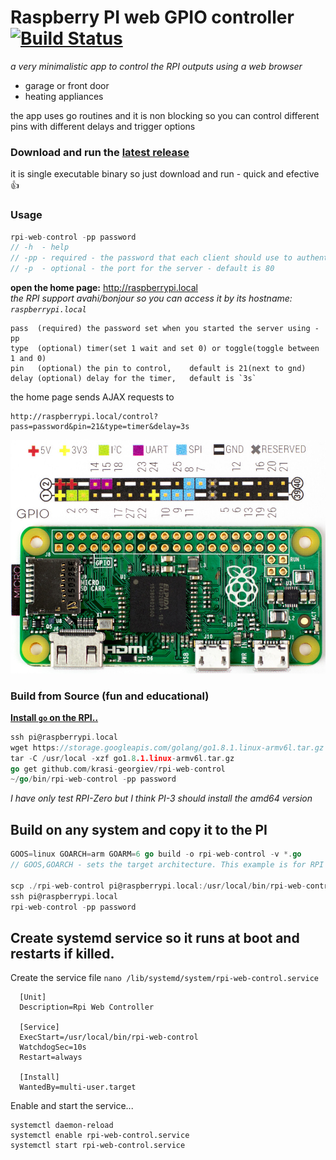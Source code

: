 # Raspberry PI web GPIO controller [![Build Status](https://api.travis-ci.org/krasi-georgiev/rpi-web-control.svg?branch=master)](https://travis-ci.org/krasi-georgiev/rpi-web-control)
*a very minimalistic app to control the RPI outputs using a web browser*
  * garage or front door
  * heating appliances

  the app uses go routines and it is non blocking so you can control different pins with different delays and trigger options

### Download and run the [latest release](../../releases)
 it is single executable binary so just download and run - quick and efective :thumbsup:

### Usage
   ```go
   rpi-web-control -pp password
   // -h  - help
   // -pp - required - the password that each client should use to authenticate
   // -p  - optional - the port for the server - default is 80
   ```
**open the home page:** http://raspberrypi.local  
*the RPI support avahi/bonjour so you can access it by its hostname: `raspberrypi.local`*
```
pass  (required) the password set when you started the server using -pp  
type  (optional) timer(set 1 wait and set 0) or toggle(toggle between 1 and 0)
pin   (optional) the pin to control,    default is 21(next to gnd)
delay (optional) delay for the timer,   default is `3s`
```
the home page sends AJAX requests to  
```
http://raspberrypi.local/control?pass=password&pin=21&type=timer&delay=3s
```

![RPI pinout](/pizeropinout.jpg)

### Build from Source (fun and educational)

  **[Install `go` on the RPI..](https://golang.org/doc/install)**
  ```go
  ssh pi@raspberrypi.local
  wget https://storage.googleapis.com/golang/go1.8.1.linux-armv6l.tar.gz
  tar -C /usr/local -xzf go1.8.1.linux-armv6l.tar.gz
  go get github.com/krasi-georgiev/rpi-web-control
  ~/go/bin/rpi-web-control -pp password
  ```
  *I have only test RPI-Zero but I think PI-3 should install the amd64 version*


## Build on any system and copy it to the PI
  ```go
  GOOS=linux GOARCH=arm GOARM=6 go build -o rpi-web-control -v *.go
  // GOOS,GOARCH - sets the target architecture. This example is for RPI Zero

  scp ./rpi-web-control pi@raspberrypi.local:/usr/local/bin/rpi-web-control
  ssh pi@raspberrypi.local
  rpi-web-control -pp password
  ```


## Create systemd service so it runs at boot and restarts if killed.

  Create the service file
  `nano /lib/systemd/system/rpi-web-control.service`

```
  [Unit]
  Description=Rpi Web Controller

  [Service]
  ExecStart=/usr/local/bin/rpi-web-control
  WatchdogSec=10s
  Restart=always

  [Install]
  WantedBy=multi-user.target
```

 Enable and start the service...

 ```
 systemctl daemon-reload
 systemctl enable rpi-web-control.service
 systemctl start rpi-web-control.service
 ```
